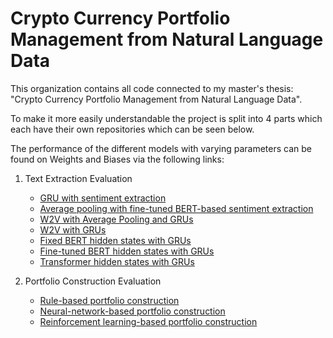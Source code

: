 # Crypto Currency Portfolio Management from Natural Language Data

This organization contains all code connected to my master's thesis: "Crypto Currency Portfolio Management from Natural Language Data".

To make it more easily understandable the project is split into 4 parts which each have their own repositories which can be seen below.

The performance of the different models with varying parameters can be found on Weights and Biases via the following links:

1. Text Extraction Evaluation
    - [GRU with sentiment extraction](https://wandb.ai/masterthesis/dictRnnApproaches_final/sweeps/gbafpdxe)
    - [Average pooling with fine-tuned BERT-based sentiment extraction](https://wandb.ai/masterthesis/nnApproaches_final/sweeps/hhidikec)
    - [W2V with Average Pooling and GRUs](https://wandb.ai/masterthesis/w2vsumRnnApproaches_final/sweeps/hxr1ulfj)
    - [W2V with GRUs](https://wandb.ai/masterthesis/w2vRnnApproaches_final/sweeps/zz149zoz)
    - [Fixed BERT hidden states with GRUs](https://wandb.ai/masterthesis/bertRNNSeperateApproaches_final/sweeps/9azvhzrd)
    - [Fine-tuned BERT hidden states with GRUs](https://wandb.ai/masterthesis/bertRnnApproaches_final/sweeps/fo9fkcvy)
    - [Transformer hidden states with GRUs](https://wandb.ai/masterthesis/bertRnnApproaches_final/sweeps/fo9fkcvy)
    
2. Portfolio Construction Evaluation
    - [Rule-based portfolio construction](https://wandb.ai/masterthesis/bertRNNSeperateApproaches_final/sweeps/9azvhzrd)
    - [Neural-network-based portfolio construction](https://wandb.ai/masterthesis/bertRNNSeperateApproaches_pf_indep_final/sweeps/mpt2jj5l)
    - [Reinforcement learning-based portfolio construction](https://wandb.ai/masterthesis/bertRNNSeperateApproaches-RL/sweeps/fyew2ofj)